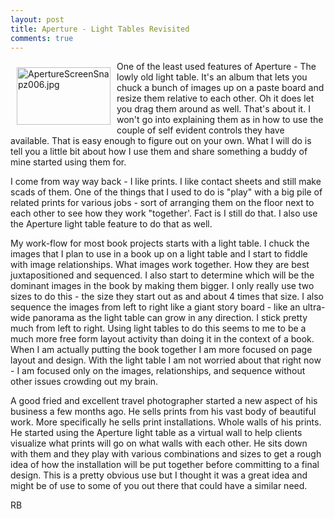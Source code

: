 ```yaml
---
layout: post
title: Aperture - Light Tables Revisited
comments: true
---
```

<a rel="lightbox" href="/wp-content/uploads/2010/02/ApertureScreenSnapz006.jpg"><img title="ApertureScreenSnapz006.jpg" src="/wp-content/uploads/2010/02/.thumbs/.ApertureScreenSnapz006.jpg" border="0" alt="ApertureScreenSnapz006.jpg" hspace="10" vspace="10" width="150" height="92" align="left" /></a>One of the least used features of Aperture - The lowly old light table. It's an album that lets you chuck a bunch of images up on a paste board and resize them relative to each other. Oh it does let you drag them around as well. That's about it. I won't go into explaining them as in how to use the couple of self evident controls they have available. That is easy enough to figure out on your own. What I will do is tell you a little bit about how I use them and share something a buddy of mine started using them for.

I come from way way back - I like prints. I like contact sheets and still make scads of them. One of the things that I used to do is "play" with a big pile of related prints for various jobs - sort of arranging them on the floor next to each other to see how they work "together'. Fact is I still do that. I also use the Aperture light table feature to do that as well.

My work-flow for most book projects starts with a light table. I chuck the images that I plan to use in a book up on a light table and I start to fiddle with image relationships. What images work together. How they are best juxtapositioned and sequenced. I also start to determine which will be the dominant images in the book by making them bigger. I only really use two sizes to do this - the size they start out as and about 4 times that size. I also sequence the images from left to right like a giant story board - like an ultra-wide panorama as the light table can grow in any direction. I stick pretty much from left to right. Using light tables to do this seems to me to be a much more free form layout activity than doing it in the context of a book. When I am actually putting the book together I am more focused on page layout and design. With the light table I am not worried about that right now - I am focused only on the images, relationships, and sequence without other issues crowding out my brain.

A good fried and excellent travel photographer started a new aspect of his business a few months ago. He sells prints from his vast body of beautiful work. More specifically he sells print installations. Whole walls of his prints. He started using the Aperture light table as a virtual wall to help clients visualize what prints will go on what walls with each other. He sits down with them and they play with various combinations and sizes to get a rough idea of how the installation will be put together before committing to a final design. This is a pretty obvious use but I thought it was a great idea and might be of use to some of you out there that could have a similar need.

RB
